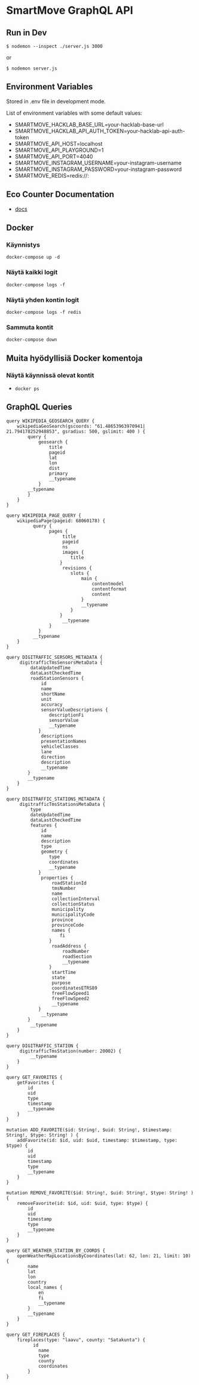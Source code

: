 # SmartMove GraphQL API

## Run in Dev

`$ nodemon --inspect ./server.js 3000`

or

`$ nodemon server.js`

## Environment Variables

Stored in .env file in development mode.

List of environment variables with some default values:

- SMARTMOVE_HACKLAB_BASE_URL=your-hacklab-base-url
- SMARTMOVE_HACKLAB_API_AUTH_TOKEN=your-hacklab-api-auth-token
- SMARTMOVE_API_HOST=localhost
- SMARTMOVE_API_PLAYGROUND=1
- SMARTMOVE_API_PORT=4040
- SMARTMOVE_INSTAGRAM_USERNAME=your-instagram-username
- SMARTMOVE_INSTAGRAM_PASSWORD=your-instagram-password
- SMARTMOVE_REDIS=redis://<redishost>:<redisport>

## Eco Counter Documentation

- [docs](https://developers.eco-counter.com)

## Docker

### Käynnistys

`docker-compose up -d`

### Näytä kaikki logit

`docker-compose logs -f`

### Näytä yhden kontin logit

`docker-compose logs -f redis`

### Sammuta kontit

`docker-compose down`

## Muita hyödyllisiä Docker komentoja

### Näytä käynnissä olevat kontit

- `docker ps`

## GraphQL Queries

```
query WIKIPEDIA_GEOSEARCH_QUERY {
	wikipediaGeoSearch(gscoords: "61.48653963970941| 21.794178252948853", gsradius: 500, gslimit: 400 ) {
		query {
			geosearch {
				title
				pageid
				lat
				lon
				dist
				primary
				__typename
			}
		__typename
		}
	}
}
```

```
query WIKIPEDIA_PAGE_QUERY {
	wikipediaPage(pageid: 68060178) {
		  query {
				pages {
					 title
					 pageid
					 ns
					 images {
						title
					}
					 revisions {
						slots {
							main {
								contentmodel
								contentformat
								content
							}
							__typename
						}
					}
					 __typename
				}
			}
		  __typename
	}
}
```

```
query DIGITRAFFIC_SERSORS_METADATA {
	 digitrafficTmsSensorsMetaData {
		 dataUpdatedTime
		 dataLastCheckedTime
		 roadStationSensors {
			 id
			 name
			 shortName
			 unit
			 accuracy
			 sensorValueDescriptions {
				descriptionFi
				sensorValue
				__typename
			}
			 descriptions
			 presentationNames
			 vehicleClasses
			 lane
			 direction
			 description
			 __typename
		}
		__typename
	}
}
```

```
query DIGITRAFFIC_STATIONS_METADATA {
	 digitrafficTmsStationsMetaData {
		 type
		 dateUpdatedTime
		 dataLastCheckedTime
		 features {
			 id
			 name
			 description
			 type
			 geometry {
				type
				coordinates
				__typename
			}
			 properties {
				 roadStationId
				 tmsNumber
				 name
				 collectionInterval
				 collectionStatus
				 municipality
				 municipalityCode
				 province
				 provinceCode
				 names {
            		fi
          		}
				 roadAddress {
					 roadNumber
					 roadSection
					 __typename
				}
				 startTime
				 state
				 purpose
				 coordinatesETRS89
				 freeFlowSpeed1
				 freeFlowSpeed2
				 __typename
			}
			 __typename
		}
		 __typename
	}
}
```

```
query DIGITRAFFIC_STATION {
	 digitrafficTmsStation(number: 20002) {
		 __typename
	}
}
```

```
query GET_FAVORITES {
	getFavorites {
		id
		uid
		type
		timestamp
		__typename
	}
}
```

```
mutation ADD_FAVORITE($id: String!, $uid: String!, $timestamp: String!, $type: String! ) {
	addFavorite(id: $id, uid: $uid, timestamp: $timestamp, type: $type) {
		id
		uid
		timestamp
		type
		__typename
	}
}
```

```
mutation REMOVE_FAVORITE($id: String!, $uid: String!, $type: String! ) {
	removeFavorite(id: $id, uid: $uid, type: $type) {
		id
		uid
		timestamp
		type
		__typename
	}
}
```

```
query GET_WEATHER_STATION_BY_COORDS {
	openWeatherMapLocationsByCoordinates(lat: 62, lon: 21, limit: 10) {
		name
		lat
		lon
		country
		local_names {
			en
			fi
			__typename
		}
		__typename
	}
}
```

```
query GET_FIREPLACES {
	fireplaces(type: "laavu", county: "Satakunta") {
		  id
			name
			type
			county
			coordinates
		}
}
```
